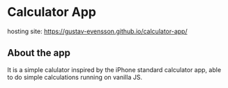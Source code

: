 # Calculator App

hosting site: https://gustav-evensson.github.io/calculator-app/

## About the app

It is a simple calulator inspired by the iPhone standard calculator app, able to do simple calculations running on vanilla JS.
